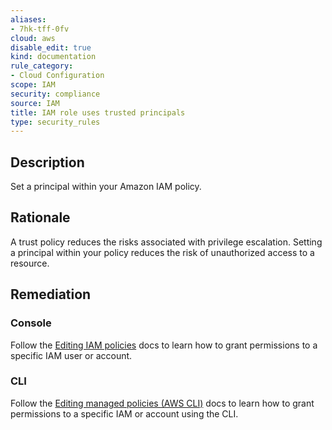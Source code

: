 ```yaml
---
aliases:
- 7hk-tff-0fv
cloud: aws
disable_edit: true
kind: documentation
rule_category:
- Cloud Configuration
scope: IAM
security: compliance
source: IAM
title: IAM role uses trusted principals
type: security_rules
---
```


## Description

Set a principal within your Amazon IAM policy.

## Rationale

A trust policy reduces the risks associated with privilege escalation. Setting a principal within your policy reduces the risk of unauthorized access to a resource.

## Remediation

### Console

Follow the [Editing IAM policies][1] docs to learn how to grant permissions to a specific IAM user or account.

### CLI

Follow the [Editing managed policies (AWS CLI)][2] docs to learn how to grant permissions to a specific IAM or account using the CLI.

[1]: https://docs.aws.amazon.com/IAM/latest/UserGuide/access_policies_manage-edit.html
[2]: https://docs.aws.amazon.com/IAM/latest/UserGuide/access_policies_manage-edit.html#edit-policies-cli-api

